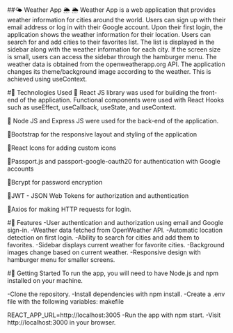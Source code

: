 ##🌤️ Weather App 🌦️
🌦️ Weather App is a web application that provides weather information for cities around the world. Users can sign up with their email address or log in with their Google account. Upon their first login, the application shows the weather information for their location. Users can search for and add cities to their favorites list. The list is displayed in the sidebar along with the weather information for each city. If the screen size is small, users can access the sidebar through the hamburger menu. The weather data is obtained from the openweatherapp.org API. The application changes its theme/background image according to the weather. This is achieved using useContext.


#🔧 Technologies Used
🔧 React JS library was used for building the front-end of the application. Functional components were used with React Hooks such as useEffect, useCallback, useState, and useContext.

🔧 Node JS and Express JS were used for the back-end of the application.

🔧Bootstrap for the responsive layout and styling of the application

🔧React Icons for adding custom icons

🔧Passport.js and passport-google-oauth20 for authentication with Google accounts

🔧Bcrypt for password encryption


🔧JWT - JSON Web Tokens for authorization and authentication

🔧Axios for making HTTP requests for login.

#🚀 Features
-User authentication and authorization using email and Google sign-in.
-Weather data fetched from OpenWeather API.
-Automatic location detection on first login.
-Ability to search for cities and add them to favorites.
-Sidebar displays current weather for favorite cities.
-Background images change based on current weather.
-Responsive design with hamburger menu for smaller screens.

#🚀 Getting Started
To run the app, you will need to have Node.js and npm installed on your machine.

-Clone the repository.
-Install dependencies with npm install.
-Create a .env file with the following variables:
makefile

REACT_APP_URL=http://localhost:3005
-Run the app with npm start.
-Visit http://localhost:3000 in your browser.